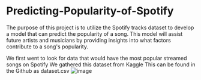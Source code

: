# Predicting-Popularity-of-Spotify

The purpose of this project is to utilize the Spotify tracks dataset to develop a model that can predict the popularity of a song. This model will assist future artists and musicians by providing insights into what factors contribute to a song's popularity.

We first went to look for data that would have the most popular streamed songs on Spotify
We gathered this dataset from Kaggle
This can be found in the Github as dataset.csv
![image](https://github.com/user-attachments/assets/a2e0e9d7-c0ae-4576-b96e-954e3e10042e)
